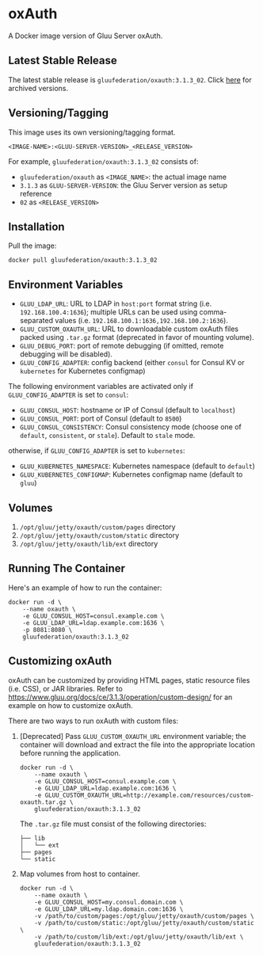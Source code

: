 # oxAuth

A Docker image version of Gluu Server oxAuth.

## Latest Stable Release

The latest stable release is `gluufederation/oxauth:3.1.3_02`. Click [here](./CHANGES.md) for archived versions.

## Versioning/Tagging

This image uses its own versioning/tagging format.

    <IMAGE-NAME>:<GLUU-SERVER-VERSION>_<RELEASE_VERSION>

For example, `gluufederation/oxauth:3.1.3_02` consists of:

- `gluufederation/oxauth` as `<IMAGE_NAME>`: the actual image name
- `3.1.3` as `GLUU-SERVER-VERSION`: the Gluu Server version as setup reference
- `02` as `<RELEASE_VERSION>`

## Installation

Pull the image:

    docker pull gluufederation/oxauth:3.1.3_02

## Environment Variables

- `GLUU_LDAP_URL`: URL to LDAP in `host:port` format string (i.e. `192.168.100.4:1636`); multiple URLs can be used using comma-separated values (i.e. `192.168.100.1:1636,192.168.100.2:1636`).
- `GLUU_CUSTOM_OXAUTH_URL`: URL to downloadable custom oxAuth files packed using `.tar.gz` format (deprecated in favor of mounting volume).
- `GLUU_DEBUG_PORT`: port of remote debugging (if omitted, remote debugging will be disabled).
- `GLUU_CONFIG_ADAPTER`: config backend (either `consul` for Consul KV or `kubernetes` for Kubernetes configmap)

The following environment variables are activated only if `GLUU_CONFIG_ADAPTER` is set to `consul`:

- `GLUU_CONSUL_HOST`: hostname or IP of Consul (default to `localhost`)
- `GLUU_CONSUL_PORT`: port of Consul (default to `8500`)
- `GLUU_CONSUL_CONSISTENCY`: Consul consistency mode (choose one of `default`, `consistent`, or `stale`). Default to `stale` mode.

otherwise, if `GLUU_CONFIG_ADAPTER` is set to `kubernetes`:

- `GLUU_KUBERNETES_NAMESPACE`: Kubernetes namespace (default to `default`)
- `GLUU_KUBERNETES_CONFIGMAP`: Kubernetes configmap name (default to `gluu`)

## Volumes

1. `/opt/gluu/jetty/oxauth/custom/pages` directory
2. `/opt/gluu/jetty/oxauth/custom/static` directory
3. `/opt/gluu/jetty/oxauth/lib/ext` directory

## Running The Container

Here's an example of how to run the container:

```
docker run -d \
    --name oxauth \
    -e GLUU_CONSUL_HOST=consul.example.com \
    -e GLUU_LDAP_URL=ldap.example.com:1636 \
    -p 8081:8080 \
    gluufederation/oxauth:3.1.3_02
```

## Customizing oxAuth

oxAuth can be customized by providing HTML pages, static resource files (i.e. CSS), or JAR libraries.
Refer to https://www.gluu.org/docs/ce/3.1.3/operation/custom-design/ for an example on how to customize oxAuth.

There are two ways to run oxAuth with custom files:

1.  [Deprecated] Pass `GLUU_CUSTOM_OXAUTH_URL` environment variable; the container will download and extract the file into
    the appropriate location before running the application.

    ```
    docker run -d \
        --name oxauth \
        -e GLUU_CONSUL_HOST=consul.example.com \
        -e GLUU_LDAP_URL=ldap.example.com:1636 \
        -e GLUU_CUSTOM_OXAUTH_URL=http://example.com/resources/custom-oxauth.tar.gz \
        gluufederation/oxauth:3.1.3_02
    ```

    The `.tar.gz` file must consist of the following directories:

    ```
    ├── lib
    │   └── ext
    ├── pages
    └── static
    ```

2.  Map volumes from host to container.

    ```
    docker run -d \
        --name oxauth \
        -e GLUU_CONSUL_HOST=my.consul.domain.com \
        -e GLUU_LDAP_URL=my.ldap.domain.com:1636 \
        -v /path/to/custom/pages:/opt/gluu/jetty/oxauth/custom/pages \
        -v /path/to/custom/static:/opt/gluu/jetty/oxauth/custom/static \
        -v /path/to/custom/lib/ext:/opt/gluu/jetty/oxauth/lib/ext \
        gluufederation/oxauth:3.1.3_02
    ```
